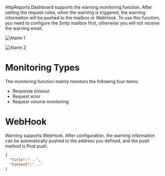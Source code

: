 HttpReports.Dashboard supports the warning monitoring function. After setting the request rules, when the warning is triggered, the warning information will be pushed to the mailbox or WebHook. To use this function, you need to configure the Smtp mailbox first, otherwise you will not receive the warning email.

![Alarm 1](/articles/projects/httpreports/assets/alarm-1.png)

![Alarm 2](/articles/projects/httpreports/assets/alarm-2.png)

# Monitoring Types

The monitoring function mainly monitors the following four items:

- Response timeout
- Request error
- Request volume monitoring

# WebHook

Warning supports WebHook. After configuration, the warning information can be automatically pushed to the address you defined, and the push method is Post push.

```json
{
  "Title":"...",
  "Content":"..."
}
```
